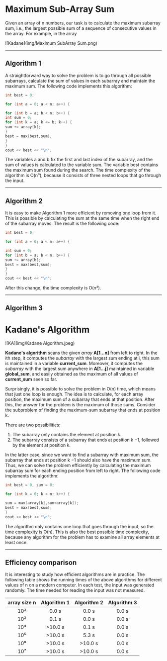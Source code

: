 # Maximum Sub-Array Sum

Given an array of n numbers, our task is to calculate the maximum subarray sum, i.e., the largest possible sum of a sequence of consecutive values in the
array.
For example, in the array

![Kadane](img/Maximum SubArray Sum.png)

---

## Algorithm 1

A straightforward way to solve the problem is to go through all possible subarrays, calculate the sum of values in each subarray and maintain the maximum sum.
The following code implements this algorithm:

```C++
int best = 0;

for (int a = 0; a < n; a++) {

for (int b = a; b < n; b++) {
int sum = 0;
for (int k = a; k <= b; k++) {
sum += array[k];
}
best = max(best,sum);
}
}
cout << best << "\n";
```

The variables a and b fix the first and last index of the subarray, and the sum of values is calculated to the variable sum. The variable best contains the maximum sum found during the search.
The time complexity of the algorithm is O(n³), because it consists of three nested loops that go through the input.

---

## Algorithm 2

It is easy to make Algorithm 1 more efficient by removing one loop from it. This is possible by calculating the sum at the same time when the right end of the subarray moves.
The result is the following code:

```C++
int best = 0;

for (int a = 0; a < n; a++) {

int sum = 0;
for (int b = a; b < n; b++) {
sum += array[b];
best = max(best,sum);
}
}
cout << best << "\n";
```

After this change, the time complexity is O(n²).

---

## Algorithm 3
# Kadane's Algorithm

![KA](img/Kadane Algorithm.jpeg)

**Kadane's algorithm** scans the given *array* **A[1...n]** from left to right.
In the ith step, it computes the *subarray* with the largest sum ending at i,
this sum is maintained in a variable **current_sum**.
Moreover, it computes the *subarray* with the largest sum anywhere in **A[1...j]** maintained in variable **global_sum**,
and easily obtained as the maximum of all values of **current_sum** seen so far.

Surprisingly, it is possible to solve the problem in O(n) time, which means that just one loop is enough. The idea is to calculate, for each array position, the maximum sum of a subarray that ends at that position. After this, the answer for the problem is the maximum of those sums. Consider the subproblem of finding the maximum-sum subarray that ends at position k.

There are two possibilities:
1. The subarray only contains the element at position k.
2. The subarray consists of a subarray that ends at position k −1, followed by the element at position k.

In the latter case, since we want to find a subarray with maximum sum, the subarray that ends at position k −1 should also have the maximum sum. Thus, we can solve the problem efficiently by calculating the maximum subarray sum for each ending position from left to right.
The following code implements the algorithm:

```C++
int best = 0, sum = 0;

for (int k = 0; k < n; k++) {

sum = max(array[k],sum+array[k]);
best = max(best,sum);
}
cout << best << "\n";
```

The algorithm only contains one loop that goes through the input, so the time complexity is O(n). This is also the best possible time complexity, because any algorithm for the problem has to examine all array elements at least once.

---

## Efficiency comparison

It is interesting to study how efficient algorithms are in practice. The following table shows the running times of the above algorithms for different values of n on a modern computer.
In each test, the input was generated randomly. The time needed for reading the input was not measured.

| array size n | Algorithm 1 | Algorithm 2 | Algorithm 3 |
| :---: | :---: | :---:| :---: |
| 10² | 0.0 s | 0.0 s | 0.0 s |
| 10³ | 0.1 s | 0.0 s | 0.0 s |
| 10⁴ | >10.0 s | 0.1 s | 0.0 s |
| 10⁵ | >10.0 s | 5.3 s | 0.0 s |
| 10⁶ | >10.0 s | >10.0 s | 0.0 s |
| 10⁷ | >10.0 s | >10.0 s | 0.0 s |